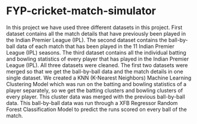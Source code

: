 # FYP-cricket-match-simulator

In this project we have used three different datasets in this project. First dataset contains all the match details that have previously been played in the Indian Premier League (IPL). The second
dataset contains the ball-by-ball data of each match that has been played in the 11 Indian Premier League (IPL) seasons. The third dataset contains all the individual batting and
bowling statistics of every player that has played in the Indian Premier League (IPL). All three datasets were cleaned. The first two datasets were merged so that we get the
ball-by-ball data and the match details in one single dataset. We created a KNN (K-Nearest Neighbors) Machine Learning Clustering Model which was run on the batting and bowling
statistics of a player separately, so we get the batting clusters and bowling clusters of every player. This cluster data was merged with the previous ball-by-ball data. This
ball-by-ball data was run through a XFB Regressor Random Forest Classification Model to predict the runs scored on every ball of the match. 
